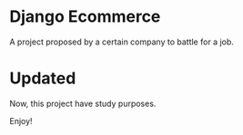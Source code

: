 # Django Ecommerce

A project proposed by a certain company to battle for a job.

# Updated

Now, this project have study purposes.

Enjoy!
